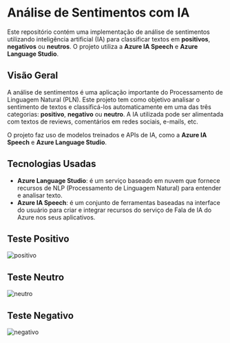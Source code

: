 # Análise de Sentimentos com IA

Este repositório contém uma implementação de análise de sentimentos utilizando inteligência artificial (IA) para classificar textos em **positivos**, **negativos** ou **neutros**. O projeto utiliza a **Azure IA Speech** e **Azure Language Studio**.


## Visão Geral

A análise de sentimentos é uma aplicação importante do Processamento de Linguagem Natural (PLN). Este projeto tem como objetivo analisar o sentimento de textos e classificá-los automaticamente em uma das três categorias: **positivo**, **negativo** ou **neutro**. A IA utilizada pode ser alimentada com textos de reviews, comentários em redes sociais, e-mails, etc.

O projeto faz uso de modelos treinados e APIs de IA, como a **Azure IA Speech** e **Azure Language Studio**.

## Tecnologias Usadas

- **Azure Language Studio**: é um serviço baseado em nuvem que fornece recursos de NLP (Processamento de Linguagem Natural) para entender e analisar texto.
- **Azure IA Speech**: é um conjunto de ferramentas baseadas na interface do usuário para criar e integrar recursos do serviço de Fala de IA do Azure nos seus aplicativos.


## Teste Positivo
![positivo](https://github.com/user-attachments/assets/b3c2fb61-cdaa-4c44-9c69-c4cad8e29393)


## Teste Neutro
![neutro](https://github.com/user-attachments/assets/dda64b69-8af3-4bcc-9255-e53381d80c34)



## Teste Negativo
![negativo](https://github.com/user-attachments/assets/bcc8ca09-1f65-4e66-96da-cb858ae13749)

  

